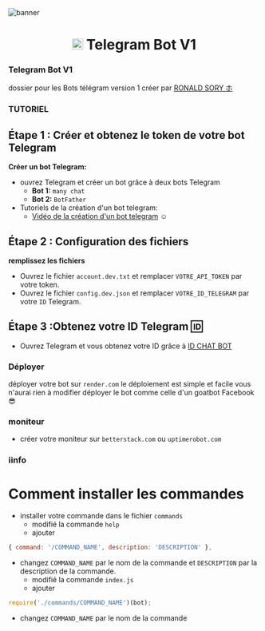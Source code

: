 <img src="https://i.ibb.co/SVg9Hmh/image.jpg" alt="banner">
<h1 align="center"><img src="![received_1106676897823577](https://github.com/user-attachments/assets/c25d3249-5962-4126-92b4-347e874b7bf5)
" width="22px"> Telegram Bot V1</h1>

### Telegram Bot V1
dossier pour les Bots télégram version 1 créer par <a href="https://www.facebook.com/profile.php?id=100084606198768" target="_blank">RONALD SORY ホ</a>

### TUTORIEL

## Étape 1 : Créer et obtenez le token de votre bot Telegram
 **Créer un bot Telegram:**
   - ouvrez Telegram et créer un bot grâce à deux bots Telegram
     - **Bot 1:** `many chat`
     - **Bot 2:** `BotFather`
   - Tutoriels de la création d'un bot telegram:
     - <a href="https://www.facebook.com/share/v/15ca2B7At6/" target="_blank">Vidéo de la création d'un bot telegram</a> ☺️

## Étape 2 : Configuration des fichiers
**remplissez les fichiers**
- Ouvrez le fichier `account.dev.txt` et remplacer `VOTRE_API_TOKEN` par votre token.
- Ouvrez le fichier `config.dev.json` et remplacer `VOTRE_ID_TELEGRAM` par votre `ID` Telegram.

## Étape 3 :Obtenez votre ID Telegram 🆔

- Ouvrez Telegram et vous obtenez votre ID grâce à <a href="https://t.me/chat_id_echo_bot" target="_blank">ID CHAT BOT</a>

### Déployer
déployer votre bot sur ```render.com``` le déploiement est simple et facile vous n'aurai rien à modifier déployer le bot comme celle d'un goatbot Facebook 😎

### moniteur 
- créer votre moniteur sur `betterstack.com` ou `uptimerobot.com`
### ℹ️info 
# Comment installer les commandes
- installer votre commande dans le fichier `commands`
   - modifié la commande `help`
   - ajouter
 ```javascript
{ command: '/COMMAND_NAME', description: 'DESCRIPTION' },
  ```
 - changez `COMMAND_NAME` par le nom de la commande et `DESCRIPTION` par la description de la commande.
   - modifié la commande `index.js`
   - ajouter
 ```javascript
require('./commands/COMMAND_NAME')(bot);
  ```
 - changez `COMMAND_NAME` par le nom de la commande
